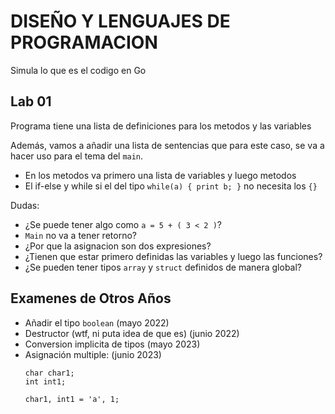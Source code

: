 # DISEÑO Y LENGUAJES DE PROGRAMACION

Simula lo que es el codigo en Go

## Lab 01
Programa tiene una lista de definiciones para los metodos y las variables

Además, vamos a añadir una lista de sentencias que para este caso, se va a hacer uso para el tema del `main`. 

- En los metodos va primero una lista de variables y luego metodos
- El if-else y while si el del tipo `while(a) { print b; }` no necesita los `{}`

Dudas: 
- ¿Se puede tener algo como `a = 5 + ( 3 < 2 )`?
- `Main` no va a tener retorno?
- ¿Por que la asignacion son dos expresiones?
- ¿Tienen que estar primero definidas las variables y luego las funciones?
- ¿Se pueden tener tipos `array` y `struct` definidos de manera global? 

## Examenes de Otros Años
- Añadir el tipo `boolean` (mayo 2022) 
- Destructor (wtf, ni puta idea de que es) (junio 2022)
- Conversion implicita de tipos (mayo 2023)
- Asignación multiple: (junio 2023)
  ```
  char char1;
  int int1;
   
  char1, int1 = 'a', 1;
  ```